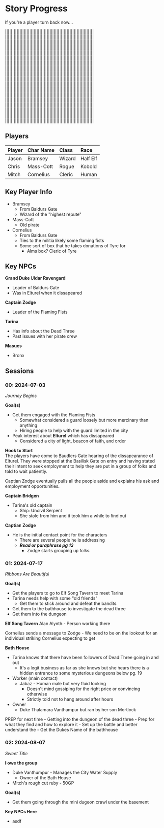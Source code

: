 # Story Progress
If you're a player turn back now...

||||||||||||||||||||||||||||||||||||||||||||||||||||||||||||||  
||||||||||||||||||||||||||||||||||||||||||||||||||||||||||||||  
||||||||||||||||||||||||||||||||||||||||||||||||||||||||||||||  
||||||||||||||||||||||||||||||||||||||||||||||||||||||||||||||  
||||||||||||||||||||||||||||||||||||||||||||||||||||||||||||||  
||||||||||||||||||||||||||||||||||||||||||||||||||||||||||||||  
||||||||||||||||||||||||||||||||||||||||||||||||||||||||||||||  
||||||||||||||||||||||||||||||||||||||||||||||||||||||||||||||  
||||||||||||||||||||||||||||||||||||||||||||||||||||||||||||||  
||||||||||||||||||||||||||||||||||||||||||||||||||||||||||||||  
||||||||||||||||||||||||||||||||||||||||||||||||||||||||||||||  
||||||||||||||||||||||||||||||||||||||||||||||||||||||||||||||  
||||||||||||||||||||||||||||||||||||||||||||||||||||||||||||||  
||||||||||||||||||||||||||||||||||||||||||||||||||||||||||||||  
||||||||||||||||||||||||||||||||||||||||||||||||||||||||||||||  
||||||||||||||||||||||||||||||||||||||||||||||||||||||||||||||  
||||||||||||||||||||||||||||||||||||||||||||||||||||||||||||||  
||||||||||||||||||||||||||||||||||||||||||||||||||||||||||||||  

## Players
| Player  | Char Name | Class | Race |
| :------ | :------ | :------ | :------ |
| Jason | Bramsey | Wizard | Half Elf |
| Chris | Mass-Cott | Rogue | Kobold |
| Mitch | Cornelius | Cleric | Human |

## Key Player Info
- Bramsey
    - From Baldurs Gate
    - Wizard of the "highest repute"
- Mass-Cott
    - Old pirate
- Cornelius
    - From Baldurs Gate
    - Ties to the militia likely some flaming fists
    - Some sort of box that he takes donations of Tyre for
        - Alms box? Cleric of Tyre

## Key NPCs

**Grand Duke Uldar Ravengard**
- Leader of Baldurs Gate
- Was in Elturel when it dissapeared

**Captain Zodge**
- Leader of the Flaming Fists

**Tarina**
- Has info about the Dead Three
- Past issues with her pirate crew

**Masues**
- Bronx

## Sessions

### 00: 2024-07-03 
*Journey Begins*

**Goal(s)**
- Get them engaged with the Flaming Fists
    - Somewhat considered a guard loosely but more mercinary than anything
    - Hiring people to help with the guard limited in the city
- Peak interest about **Elturel** which has dissapeared
    - Considered a city of light, beacon of faith, and order

**Hook to Start**  
The players have come to Baudlers Gate hearing of the dissapearance of Elturel. They were stopped at the Basilisk Gate on entry and having stated their intent to seek employment to help they are put in a group of folks and told to wait patiently.

Captian Zodge eventually pulls all the people aside and explains his ask and employment opportunities.

**Captain Bridgen**
- Tarina's old captain
    - Ship: Uncivil Serpent
    - She stole from him and it took him a while to find out

**Captian Zodge**
- He is the initial contact point for the characters
    - There are several people he is addressing
    - ***Read or paraphrase pg 13***
        - Zodge starts grouping up folks

### 01: 2024-07-17
*Ribbons Are Beautiful*

**Goal(s)**
- Get the players to go to Elf Song Tavern to meet Tarina
- Tarina needs help with some "old friends"
    - Get them to stick around and defeat the bandits
- Get them to the bathhouse to investigate the dead three
- Get them into the dungeon

**Elf Song Tavern**
Alan Alynth
    - Person working there

Corneilus sends a message to Zodge
    - We need to be on the lookout for an individual striking Cornelius expecting to get 

**Bath House**
- Tarina knows that there have been followers of Dead Three going in and out
    - It's a legit business as far as she knows but she hears there is a hidden entrance to some mysterious dungeons below pg. 19
- Worker (main contact)
    - Jabaz - Human male but very fluid looking
        - Doesn't mind gossiping for the right price or convincing otherwise
        - Strictly told not to hang around after hours
- Owner
    - Duke Thalamara Vanthampur but ran by her son Mortlock


PREP for next time
    - Getting into the dungeon of the dead three
        - Prep for what they find and how to explore it
    - Set up the battle and better understand the 
    - Get the Dukes Name of the bathhouse

### 02: 2024-08-07
*Sweet Title*

**I owe the group**
- Duke Vanthumpur - Manages the City Water Supply
    - Owner of the Bath House
- Mitch's rough cut ruby - 50GP

**Goal(s)**
- Get them going through the mini dugeon crawl under the basement

**Key NPCs Here**
- asdf